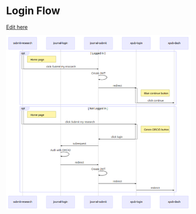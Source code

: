# Login Flow

[Edit here](https://mermaidjs.github.io/mermaid-live-editor/#/edit/eyJjb2RlIjoic2VxdWVuY2VEaWFncmFtXG4gICAgcGFydGljaXBhbnQgU1IgYXMgc3VibWl0LXJlc2VhcmNoXG4gICAgcGFydGljaXBhbnQgSkwgYXMgam91cm5hbC1sb2dpblxuICAgIHBhcnRpY2lwYW50IEpTIGFzIGpvdXJuYWwtc3VibWl0XG4gICAgcGFydGljaXBhbnQgWEwgYXMgeHB1Yi1sb2dpblxuICAgIHBhcnRpY2lwYW50IFhEIGFzIHhwdWItZGFzaFxuXG5vcHQgTG9nZ2VkIEluXG5BY3RpdmF0ZSBTUlxuTm90ZSByaWdodCBvZiBTUjogSG9tZSBwYWdlXG5TUiAtPj4gSlM6IGNsaWNrIFN1Ym1pdCBteSByZXNlYXJjaFxuZGVhY3RpdmF0ZSBTUlxuSlMgLT4-IEpTOiBDcmVhdGUgSldUXG5KUyAtPj4gWEw6IHJlZGlyZWN0XG5hY3RpdmF0ZSBYTFxubm90ZSByaWdodCBvZiBYTDogQmx1ZSBjb250aW51ZSBidXR0b25cblhMIC0-PiBYRDogY2xpY2sgY29udGludWVcbmRlYWN0aXZhdGUgWExcbmVuZFxuXG5vcHQgTm90IExvZ2dlZCBJblxuQWN0aXZhdGUgU1Jcbk5vdGUgcmlnaHQgb2YgU1I6IEhvbWUgcGFnZVxuU1IgLT4-IFhMOiBjbGljayBTdWJtaXQgbXkgcmVzZWFyY2hcbmRlYWN0aXZhdGUgU1JcbmFjdGl2YXRlIFhMXG5ub3RlIHJpZ2h0IG9mIFhMOiBHcmVlbiBPUkNpRCBidXR0b25cblhMIC0-PiBKUzogY2xpY2sgbG9naW5cbmRlYWN0aXZhdGUgWExcbkpTIC0-PiBKTDogc3VicmVxdWVzdFxuSkwgLT4-IEpMOiBBdXRoIHdpdGggT1JDSURcbkpMIC0-PiBKUzogcmVkaXJlY3RcbkpTIC0-PiBKUzogQ3JlYXRlIEpXVFxuSlMgLT4-IFhMOiByZWRpcmVjdFxuWEwgLT4-IFhEOiByZWRpcmVjdFxuZW5kXG4iLCJtZXJtYWlkIjp7InRoZW1lIjoiZGVmYXVsdCJ9fQ)

![](login.png)
